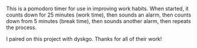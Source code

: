 This is a pomodoro timer for use in improving work habits. When started, it counts down for 25 minutes (work time), then sounds an alarm, then counts down from 5 minutes (break time), then sounds another alarm, then repeats the process.

I paired on this project with dyskgo. Thanks for all of their work!